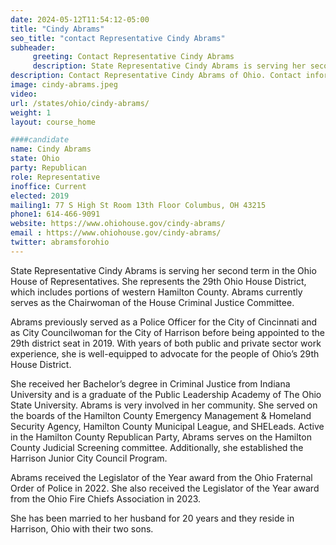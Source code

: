```yaml
---
date: 2024-05-12T11:54:12-05:00
title: "Cindy Abrams"
seo_title: "contact Representative Cindy Abrams"
subheader:
     greeting: Contact Representative Cindy Abrams
     description: State Representative Cindy Abrams is serving her second term in the Ohio House of Representatives. She represents the 29th Ohio House District, which includes portions of western Hamilton County. Abrams currently serves as the Chairwoman of the House Criminal Justice Committee.
description: Contact Representative Cindy Abrams of Ohio. Contact information for Cindy Abrams includes email address, phone number, and mailing address.
image: cindy-abrams.jpeg
video:
url: /states/ohio/cindy-abrams/
weight: 1
layout: course_home

####candidate
name: Cindy Abrams
state: Ohio
party: Republican
role: Representative
inoffice: Current
elected: 2019
mailing1: 77 S High St Room 13th Floor Columbus, OH 43215
phone1: 614-466-9091
website: https://www.ohiohouse.gov/cindy-abrams/
email : https://www.ohiohouse.gov/cindy-abrams/
twitter: abramsforohio
---
```

State Representative Cindy Abrams is serving her second term in the Ohio House of Representatives. She represents the 29th Ohio House District, which includes portions of western Hamilton County. Abrams currently serves as the Chairwoman of the House Criminal Justice Committee.

Abrams previously served as a Police Officer for the City of Cincinnati and as City Councilwoman for the City of Harrison before being appointed to the 29th district seat in 2019. With years of both public and private sector work experience, she is well-equipped to advocate for the people of Ohio’s 29th House District.

She received her Bachelor’s degree in Criminal Justice from Indiana University and is a graduate of the Public Leadership Academy of The Ohio State University. Abrams is very involved in her community. She served on the boards of the Hamilton County Emergency Management & Homeland Security Agency, Hamilton County Municipal League, and SHELeads. Active in the Hamilton County Republican Party, Abrams serves on the Hamilton County Judicial Screening committee. Additionally, she established the Harrison Junior City Council Program.

Abrams received the Legislator of the Year award from the Ohio Fraternal Order of Police in 2022. She also received the Legislator of the Year award from the Ohio Fire Chiefs Association in 2023.

She has been married to her husband for 20 years and they reside in Harrison, Ohio with their two sons.
